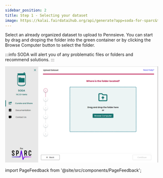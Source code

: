 ```yaml
---
sidebar_position: 2
title: Step 1 - Selecting your dataset
image: https://kalai.fairdataihub.org/api/generate?app=soda-for-sparc&title=Step%201%20-%20Getting%20started&description=Prepare%20Dataset&org=fairdataihub
---
```


Select an already organized dataset to upload to Pennsieve. You can start by drag and droping the folder into the green container or by clicking the Browse Computer button to select the folder.

:::info
SODA will alert you of any problematic files or folders and recommend solutions.
:::

![](https://github.com/fairdataihub/SODA-for-SPARC/blob/staging/docs/documentation/upload-dataset/upload-dataset-step-1.png?raw=true)

import PageFeedback from '@site/src/components/PageFeedback';

<PageFeedback />
